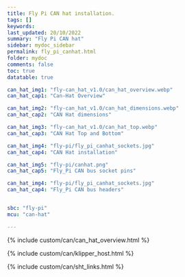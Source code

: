 ```yaml
---
title: Fly Pi CAN hat installation.
tags: []
keywords: 
last_updated: 20/10/2022
summary: "Fly Pi CAN hat"
sidebar: mydoc_sidebar
permalink: fly_pi_canhat.html
folder: mydoc
comments: false
toc: true
datatable: true

can_hat_img1: "fly-can_hat_v1.0/can_hat_overview.webp"
can_hat_cap1: "Can-Hat Overview"

can_hat_img2: "fly-can_hat_v1.0/can_hat_dimensions.webp"
can_hat_cap2: "CAN Hat dimensions"

can_hat_img3: "fly-can_hat_v1.0/can_hat_top.webp"
can_hat_cap3: "CAN Hat Top and Bottom"

can_hat_img4: "fly-pi/fly_pi_canhat_sockets.jpg"
can_hat_cap4: "CAN Hat installation"

can_hat_img5: "fly-pi/canhat.png"
can_hat_cap5: "Fly_Pi CAN bus socket pins"

can_hat_img4: "fly-pi/fly_pi_canhat_sockets.jpg"
can_hat_cap4: "Fly_Pi CAN bus headers"


sbc: "fly-pi"
mcu: "can-hat"

---
```


{% include custom/can/can_hat_overview.html %}

{% include custom/can/klipper_host.html %}

{% include custom/can/sht_links.html %}